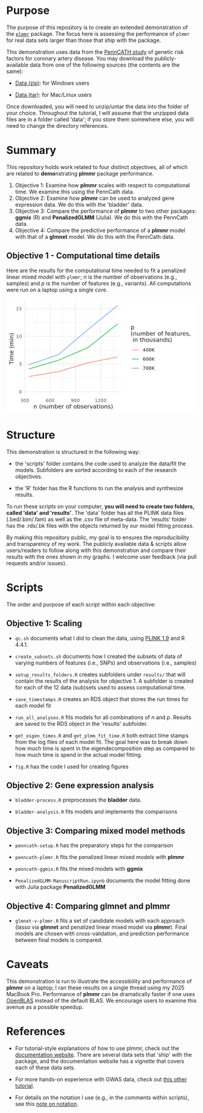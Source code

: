 # Purpose

The purpose of this repository is to create an extended demonstration of the [`plmmr`](https://github.com/pbreheny/plmmr) package. The focus here is assessing the performance of `plmmr` for real data sets larger than those that ship with the package.

This demonstration uses data from the [PennCATH study](https://pubmed.ncbi.nlm.nih.gov/21239051/) of genetic risk factors for coronary artery disease. You may download the publicly-available data from one of the following sources (the contents are the same):

-   [Data (zip)](https://d1ypx1ckp5bo16.cloudfront.net/penncath/penncath.zip): for Windows users

-   [Data (tar)](https://d1ypx1ckp5bo16.cloudfront.net/penncath/penncath.tar.gz): for Mac/Linux users

Once downloaded, you will need to unzip/untar the data into the folder of your choice. Throughout the tutorial, I will assume that the unzipped data files are in a folder called 'data'; if you store them somewhere else, you will need to change the directory references.

# Summary

This repository holds work related to four distinct objectives, all of which are related to **demo**nstrating **plmmr** package performance.

1.  Objective 1: Examine how **plmmr** scales with respect to computational time. We examine this using the PennCath data.
2.  Objective 2: Examine how **plmmr** can be used to analyzed gene expression data. We do this with the 'bladder' data.
3.  Objective 3: Compare the performance of **plmmr** to two other packages: **ggmix** (R) and **PenalizedGLMM** (Julia). We do this with the PennCath data.
4.  Objective 4: Compare the predictive performance of a **plmmr** model with that of a **glmnet** model. We do this with the PennCath data.

## Objective 1 - Computational time details

Here are the results for the computational time needed to fit a penalized linear mixed model with `plmmr`; $n$ is the number of observations (e.g., samples) and $p$ is the number of features (e.g., variants). All computations were run on a laptop using a single core.

![](figures/total_time.png)

# Structure

This demonstration is structured in the following way:

-   the 'scripts' folder contains the code used to analyze the data/fit the models. Subfolders are sorted according to each of the research objectives.

-   the 'R' folder has the R functions to run the analysis and synthesize results.

To run these scripts on your computer, **you will need to create two folders, called 'data' and 'results'**. The 'data' folder has all the PLINK data files (.bed/.bim/.fam) as well as the .csv file of meta-data. The 'results' folder has the .rds/.bk files with the objects returned by our model fitting process.

By making this repository public, my goal is to ensures the reproducibility and transparency of my work. The publicly available data & scripts allow users/readers to follow along with this demonstration and compare their results with the ones shown in my graphs. I welcome user feedback (via pull requests and/or issues).

# Scripts

The order and purpose of each script within each objective:

## Objective 1: Scaling

-   `qc.sh` documents what I did to clean the data, using [PLINK 1.9](https://www.cog-genomics.org/plink/1.9/) and R 4.4.1.

-   `create_subsets.sh` documents how I created the subsets of data of varying numbers of features (i.e., SNPs) and observations (i.e., samples)

-   `setup_results_folders.R` creates subfolders under `results/` that will contain the results of the analysis for objective 1. A subfolder is created for each of the 12 data (sub)sets used to assess computational time.

-   `save_timestamps.R` creates an RDS object that stores the run times for each model fit

-   `run_all_analyses.R` fits models for all combinations of $n$ and $p$. Results are saved to the RDS object in the 'results' subfolder.

-   `get_eigen_times.R` and `get_plmm_fit_time.R` both extract time stamps from the log files of each model fit. The goal here was to break down how much time is spent in the eigendecomposition step as compared to how much time is spend in the actual model fitting.

-   `fig.R` has the code I used for creating figures

## Objective 2: Gene expression analysis

-   `bladder-process.R` preprocesses the **bladder** data.

-   `bladder-analysis.R` fits models and implements the comparisons

## Objective 3: Comparing mixed model methods

-   `penncath-setup.R` has the preparatory steps for the comparison

-   `penncath-plmmr.R` fits the penalized linear mixed models with **plmmr**

-   `penncath-ggmix.R` fits the mixed models with **ggmix**

-   `PenalizedGLMM-ManuscriptRun.ipynb` documents the model fitting done with Julia package **PenalizedGLMM**

## Objective 4: Comparing glmnet and plmmr

-   `glmnet-v-plmmr.R` fits a set of candidate models with each approach (lasso via **glmnet** and penalized linear mixed model via **plmmr**). Final models are chosen with cross-validation, and prediction performance between final models is compared.

# Caveats

This demonstration is run to illustrate the accessibility and performance of **plmmr** on a laptop; I ran these results on a single thread using my 2025 MacBook Pro. Performance of **plmmr** can be dramatically faster if one uses [OpenBLAS](http://www.openmathlib.org/OpenBLAS/) instead of the default BLAS. We encourage users to examine this avenue as a possible speedup.

# References

-   For tutorial-style explanations of how to use plmmr, check out the [documentation website](https://pbreheny.github.io/plmmr/articles/getting-started.html#data-input-types). There are several data sets that 'ship' with the package, and the documentation website has a vignette that covers each of these data sets.

-   For more hands-on experience with GWAS data, check out [this other tutorial](https://pbreheny.github.io/adv-gwas-tutorial/index.html).

-   For details on the notation I use (e.g., in the comments within scripts), see this [note on notation](https://pbreheny.github.io/plmmr/articles/notation.html).
